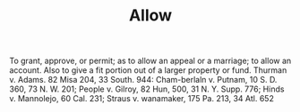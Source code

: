 ---
title: Allow
permalink: "/definitions/allow.html"
body: 'To grant, approve, or permit; as to allow an appeal or a marriage; to allow
  an account. Also to give a fit portion out of a larger property or fund. Thurman
  v. Adams. 82 Misa 204, 33 South. 944: Cham-berlaln v. Putnam, 10 S. D. 360, 73 N.
  W. 201; People v. Gilroy, 82 Hun, 500, 31 N. Y. Supp. 776; Hinds v. Mannolejo, 60
  Cal. 231; Straus v. wanamaker, 175 Pa. 213, 34 Atl. 652'
published_at: '2018-07-07'
layout: post
---